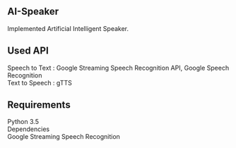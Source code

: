 ## AI-Speaker 
Implemented Artificial Intelligent Speaker.

## Used API
Speech to Text : Google Streaming Speech Recognition API, Google Speech Recognition  
Text to Speech : gTTS

## Requirements
Python 3.5  
Dependencies  
Google Streaming Speech Recognition
